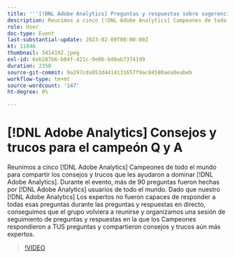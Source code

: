 ```yaml
---
title: '''[!DNL Adobe Analytics] Preguntas y respuestas sobre sugerencias y trucos para el campeón'
description: Reunimos a cinco [!DNL Adobe Analytics] Campeones de todo el mundo para compartir los consejos y trucos que les ayudaron a dominar [!DNL Adobe Analytics]. During the event, over 90 questions were asked by [!DNL Adobe Analytics] usuarios de todo el mundo. Dado que nuestro [!DNL Adobe Analytics] Los expertos no fueron capaces de responder a todas esas preguntas durante las preguntas y respuestas en directo, conseguimos que el grupo volviera a reunirse y organizamos una sesión de seguimiento de preguntas y respuestas en la que los Campeones respondieron a TUS preguntas y compartieron consejos y trucos aún más expertos.
role: User
doc-type: Event
last-substantial-update: 2023-02-09T00:00:00Z
kt: 11846
thumbnail: 3414192.jpeg
exl-id: 6eb287b6-b84f-421c-9e0b-bd8ab73741d9
duration: 2350
source-git-commit: 9a297cda953d4414131657f9ac84580aea0eabeb
workflow-type: tm+mt
source-wordcount: '147'
ht-degree: 0%

---
```


# [!DNL Adobe Analytics] Consejos y trucos para el campeón Q y A

Reunimos a cinco [!DNL Adobe Analytics] Campeones de todo el mundo para compartir los consejos y trucos que les ayudaron a dominar [!DNL Adobe Analytics]. Durante el evento, más de 90 preguntas fueron hechas por [!DNL Adobe Analytics] usuarios de todo el mundo. Dado que nuestro [!DNL Adobe Analytics] Los expertos no fueron capaces de responder a todas esas preguntas durante las preguntas y respuestas en directo, conseguimos que el grupo volviera a reunirse y organizamos una sesión de seguimiento de preguntas y respuestas en la que los Campeones respondieron a TUS preguntas y compartieron consejos y trucos aún más expertos.

>[!VIDEO](https://video.tv.adobe.com/v/3414192/?quality=12&learn=on)
